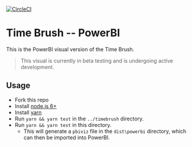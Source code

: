 [![CircleCI](https://circleci.com/gh/Microsoft/PowerBI-visuals-TimeBrush/tree/master.svg?style=svg)](https://circleci.com/gh/Microsoft/PowerBI-visuals-TimeBrush/tree/master)

# Time Brush -- PowerBI

This is the PowerBI visual version of the Time Brush.

> This visual is currently in beta testing and is undergoing active development.

## Usage
* Fork this repo
* Install [node.js 6+](https://nodejs.org)
* Install [yarn](https://yarnpkg.com/)
* Run `yarn && yarn test` in the `../timebrush` directory.
* Run `yarn && yarn test` in this directory.
    * This will generate a `pbiviz` file in the `dist\powerbi` directory, which can then be imported into PowerBI.
